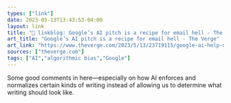 ```yaml
---
types: ["link"]
date: 2023-05-13T13:43:53-04:00
layout: link
title: "🔗 linkblog: Google’s AI pitch is a recipe for email hell - The Verge'"
art_title: "Google’s AI pitch is a recipe for email hell - The Verge"
art_link: "https://www.theverge.com/2023/5/13/23719115/google-ai-help-me-write-communications-email"
sources: ["theverge.com"]
tags: ["AI","algorithmic bias","Google"]
---
```

Some good comments in here—especially on how AI enforces and normalizes certain kinds of writing instead of allowing us to determine what writing should look like.  
 
